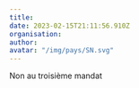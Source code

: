 ```yaml
---
title: 
date: 2023-02-15T21:11:56.910Z
organisation: 
author: 
avatar: "/img/pays/SN.svg"
---
```


Non au troisième mandat 